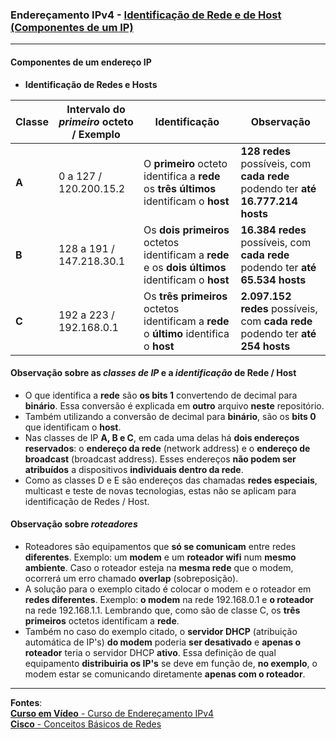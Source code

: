 ### Endereçamento IPv4 - [Identificação de Rede e de Host (Componentes de um IP)](https://www.youtube.com/watch?v=C_EWtszvmrY&list=PLAp37wMSBouCU49LV0qFbItufigjYk-sp&index=4)
---

#### Componentes de um endereço IP

* **Identificação de Redes e Hosts**

| Classe | Intervalo do ***primeiro*** octeto / Exemplo | Identificação | Observação |
| --- | --- | --- | --- |
| **A** | 0 a 127 / 120.200.15.2 | O **primeiro** octeto identifica a **rede** os **três últimos** identificam o **host** | **128 redes** possíveis, com **cada rede** podendo ter **até 16.777.214 hosts** |
| **B** | 128 a 191 / 147.218.30.1 | Os **dois primeiros** octetos identificam a **rede** e os **dois últimos** identificam o **host** | **16.384 redes** possíveis, com **cada rede** podendo ter **até 65.534 hosts**|
| **C** | 192 a 223 / 192.168.0.1 | Os **três primeiros** octetos identificam a **rede** o **último** identifica o **host** | **2.097.152 redes** possíveis, com **cada rede** podendo ter **até 254 hosts** |

#### Observação sobre as ***classes de IP*** e a ***identificação*** de Rede / Host

* O que identifica a **rede** são **os bits 1** convertendo de decimal para **binário**. Essa conversão é explicada em **outro** arquivo **neste** repositório.
* Também utilizando a conversão de decimal para **binário**, são os **bits 0** que identificam o **host**.
* Nas classes de IP **A, B e C**, em cada uma delas há **dois endereços reservados**: o **endereço da rede** (network address) e o **endereço de broadcast** (broadcast address). Esses endereços **não podem ser atribuídos** a dispositivos **individuais dentro da rede**. 
* Como as classes D e E são endereços das chamadas **redes especiais**, multicast e teste de novas tecnologias, estas não se aplicam para identificação de Redes / Host.

#### Observação sobre ***roteadores***

* Roteadores são equipamentos que **só se comunicam** entre redes **diferentes**. Exemplo: um **modem** e um **roteador wifi** num **mesmo ambiente**. Caso o roteador esteja na **mesma rede** que o modem, ocorrerá um erro chamado **overlap** (sobreposição).
* A solução para o exemplo citado é colocar o modem e o roteador em **redes diferentes**. Exemplo: **o modem** na rede 192.168.0.1 e **o roteador** na rede 192.168.1.1. Lembrando que, como são de classe C, os **três primeiros** octetos identificam a **rede**.
* Também no caso do exemplo citado, o **servidor DHCP** (atribuição automática de IP's) **do modem** poderia **ser desativado** e **apenas o roteador** teria o servidor DHCP **ativo**. Essa definição de qual equipamento **distribuiria os IP's** se deve em função de, **no exemplo**, o modem estar se comunicando diretamente **apenas com o roteador**.

---		
**Fontes**:  
[**Curso em Vídeo** - Curso de Endereçamento IPv4](https://www.youtube.com/playlist?list=PLAp37wMSBouCU49LV0qFbItufigjYk-sp)  
[**Cisco** - Conceitos Básicos de Redes](https://www.netacad.com/pt/courses/networking-basics?courseLang=pt-BR)
